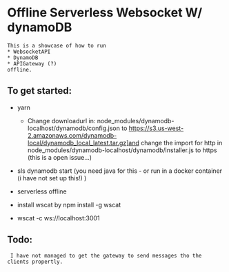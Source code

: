 # Offline Serverless Websocket W/ dynamoDB

    This is a showcase of how to run 
    * WebsocketAPI 
    * DynamoDB
    * APIGateway (?)
    offline.
## To get started: 
* yarn
    - Change downloadurl in: node_modules/dynamodb-localhost/dynamodb/config.json to https://s3.us-west-2.amazonaws.com/dynamodb-local/dynamodb_local_latest.tar.gz]and change the import for http in node_modules/dynamodb-localhost/dynamodb/installer.js to https (this is a open issue...) 


* sls dynamodb start (you need java for this - or run in a docker container (i have not set up this!) )
* serverless offline
* install wscat by npm install -g wscat
* wscat -c ws://localhost:3001

## Todo: 
     I have not managed to get the gateway to send messages tho the clients propertly.